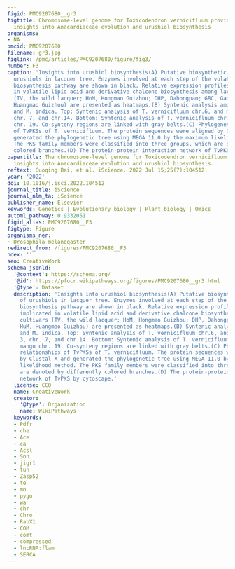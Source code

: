 ```yaml
---
figid: PMC9207680__gr3
figtitle: Chromosome-level genome for Toxicodendron vernicifluum provides crucial
  insights into Anacardiaceae evolution and urushiol biosynthesis
organisms:
- NA
pmcid: PMC9207680
filename: gr3.jpg
figlink: /pmc/articles/PMC9207680/figure/fig3/
number: F3
caption: 'Insights into urushiol biosynthesis(A) Putative biosynthetic pathway of
  urushiols in lacquer tree. Enzymes involved at each step of the volatile terpenoid
  biosynthesis pathway are shown in black. Relative expression profiles of genes implicated
  in volatile lipid acid and derivative chalcone biosynthesis among lacquer cultivars
  (TV, the wild lacquer; HoM, Hongmao Guizhou; DHP, Dahongpao; GBC, Gaobachi; HuM,
  Huangmao Guizhou) are presented as heatmaps.(B) Syntenic analysis among T. vernicifluum
  and M. indica. Top: Syntenic analysis of T. vernicifluum chr.6, and mango chr. 3,
  chr. 7, and chr.14. Bottom: Syntenic analysis of T. vernicifluum chr.13 and mango
  chr. 19. Co-synteny regions are linked with gray belts.(C) Phylogenetic relationships
  of TvPKSs of T. vernicifluum. The protein sequences were aligned by Clustal X and
  generated the phylogenetic tree using MEGA 11.0 by the maximum likelihood method.
  The PKS family members were classified into three groups, which are denoted by differently
  colored branches.(D) The protein-protein interaction network of TvPKS by cytoscape.'
papertitle: The chromosome-level genome for Toxicodendron vernicifluum provides crucial
  insights into Anacardiaceae evolution and urushiol biosynthesis.
reftext: Guoqing Bai, et al. iScience. 2022 Jul 15;25(7):104512.
year: '2022'
doi: 10.1016/j.isci.2022.104512
journal_title: iScience
journal_nlm_ta: iScience
publisher_name: Elsevier
keywords: Genetics | Evolutionary biology | Plant biology | Omics
automl_pathway: 0.9332051
figid_alias: PMC9207680__F3
figtype: Figure
organisms_ner:
- Drosophila melanogaster
redirect_from: /figures/PMC9207680__F3
ndex: ''
seo: CreativeWork
schema-jsonld:
  '@context': https://schema.org/
  '@id': https://pfocr.wikipathways.org/figures/PMC9207680__gr3.html
  '@type': Dataset
  description: 'Insights into urushiol biosynthesis(A) Putative biosynthetic pathway
    of urushiols in lacquer tree. Enzymes involved at each step of the volatile terpenoid
    biosynthesis pathway are shown in black. Relative expression profiles of genes
    implicated in volatile lipid acid and derivative chalcone biosynthesis among lacquer
    cultivars (TV, the wild lacquer; HoM, Hongmao Guizhou; DHP, Dahongpao; GBC, Gaobachi;
    HuM, Huangmao Guizhou) are presented as heatmaps.(B) Syntenic analysis among T. vernicifluum
    and M. indica. Top: Syntenic analysis of T. vernicifluum chr.6, and mango chr.
    3, chr. 7, and chr.14. Bottom: Syntenic analysis of T. vernicifluum chr.13 and
    mango chr. 19. Co-synteny regions are linked with gray belts.(C) Phylogenetic
    relationships of TvPKSs of T. vernicifluum. The protein sequences were aligned
    by Clustal X and generated the phylogenetic tree using MEGA 11.0 by the maximum
    likelihood method. The PKS family members were classified into three groups, which
    are denoted by differently colored branches.(D) The protein-protein interaction
    network of TvPKS by cytoscape.'
  license: CC0
  name: CreativeWork
  creator:
    '@type': Organization
    name: WikiPathways
  keywords:
  - Pdfr
  - che
  - Ace
  - ca
  - Acsl
  - Son
  - jigr1
  - tun
  - Zasp52
  - te
  - mo
  - pygo
  - wa
  - chr
  - Chro
  - RabX1
  - COM
  - comt
  - compressed
  - lncRNA:flam
  - SERCA
---
```

